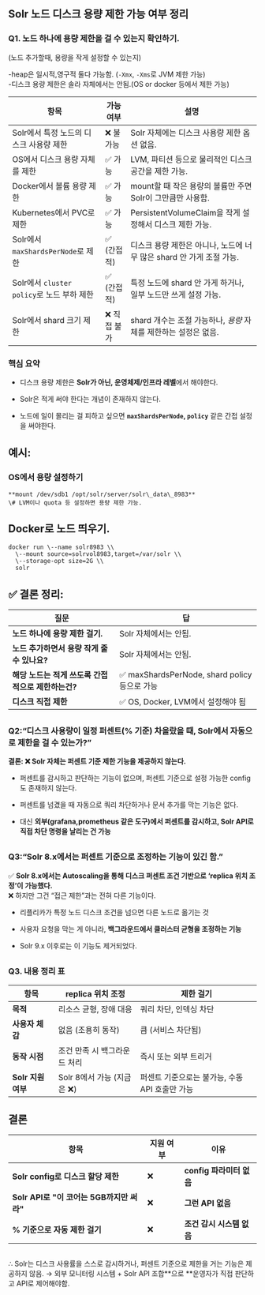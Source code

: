 
## Solr 노드 디스크 용량 제한 가능 여부 정리

### **Q1. 노드 하나에 용량 제한을 걸 수 있는지 확인하기.**
(노드 추가할때, 용량을 작게 설정할 수 있는지) 

\-heap은 일시적,영구적 둘다 가능함. (`-Xmx`, `-Xms`로 JVM 제한 가능)  
\-디스크 용량 제한은 솔라 자체에서는 안됨.(OS or docker 등에서 제한 가능)

| 항목 | 가능 여부 | 설명 |
| ----- | ----- | ----- |
| Solr에서 특정 노드의 디스크 사용량 제한 | ❌ 불가능 | Solr 자체에는 디스크 사용량 제한 옵션 없음. |
| OS에서 디스크 용량 자체를 제한 | ✅ 가능 | LVM, 파티션 등으로 물리적인 디스크 공간을 제한 가능. |
| Docker에서 볼륨 용량 제한 | ✅ 가능 | mount할 때 작은 용량의 볼륨만 주면 Solr이 그만큼만 사용함. |
| Kubernetes에서 PVC로 제한 | ✅ 가능 | PersistentVolumeClaim을 작게 설정해서 디스크 제한 가능. |
| Solr에서 `maxShardsPerNode`로 제한 | ✅ (간접적) | 디스크 용량 제한은 아니나, 노드에 너무 많은 shard 안 가게 조절 가능. |
| Solr에서 `cluster policy`로 노드 부하 제한 | ✅ (간접적) | 특정 노드에 shard 안 가게 하거나, 일부 노드만 쓰게 설정 가능. |
| Solr에서 shard 크기 제한 | ❌ 직접 불가 | shard 개수는 조절 가능하나, *용량* 자체를 제한하는 설정은 없음. |

### **핵심 요약**

* 디스크 용량 제한은 **Solr가 아닌, 운영체제/인프라 레벨**에서 해야한다.

* Solr은 적게 써야 한다는 개념이 존재하지 않는다.

* 노드에 일이 몰리는 걸 피하고 싶으면 **`maxShardsPerNode`, `policy`** 같은 간접 설정을 써야한다.

## 예시:

### OS에서 용량 설정하기
```  
**mount /dev/sdb1 /opt/solr/server/solr\_data\_8983**  
\# LVM이나 quota 등 설정하면 용량 제한 가능.
```
## Docker로 노드 띄우기. 
```
docker run \--name solr8983 \\
  \--mount source=solrvol8983,target=/var/solr \\ 
  \--storage-opt size=2G \\  
  solr
```
## ✅ 결론 정리:

| 질문 | 답 |
| ----- | ----- |
| **노드 하나에 용량 제한 걸기.** | Solr 자체에서는 안됨. |
| **노드 추가하면서 용량 작게 줄 수 있나요?**  | Solr 자체에서는 안됨. |
| **해당 노드는 적게 쓰도록 간접적으로 제한하는건?** | ✅ maxShardsPerNode, shard policy 등으로 가능 |
| **디스크 직접 제한** | ✅ OS, Docker, LVM에서 설정해야 됨 |

##

###  **Q2:“디스크 사용량이 일정 퍼센트(% 기준) 차올랐을 때, Solr에서 자동으로 제한을 걸 수 있는가?”**

**결론: ❌ Solr 자체는 퍼센트 기준 제한 기능을 제공하지 않는다.**

* 퍼센트를 감시하고 판단하는 기능이 없으며, 퍼센트 기준으로 설정 가능한 config도 존재하지 않는다.

* 퍼센트를 넘겼을 때 자동으로 쿼리 차단하거나 문서 추가를 막는 기능은 없다.

* 대신 **외부(grafana,prometheus 같은 도구)에서 퍼센트를 감시하고, Solr API로 직접 차단 명령을 날리는 건 가능**

##

### **Q3:“Solr 8.x에서는 퍼센트 기준으로 조정하는 기능이 있긴 함.”**

✅ **Solr 8.x에서는 Autoscaling을 통해 디스크 퍼센트 조건 기반으로 ‘replica 위치 조정’이 가능했다.**  
 ❌ 하지만 그건 “접근 제한”과는 전혀 다른 기능이다.

* 리플리카가 특정 노드 디스크 조건을 넘으면 다른 노드로 옮기는 것

* 사용자 요청을 막는 게 아니라, **백그라운드에서 클러스터 균형을 조정하는 기능**

* Solr 9.x 이후로는 이 기능도 제거되었다.

##
### Q3. 내용 정리 표 

| 항목 | replica  위치 조정 | 제한 걸기 |
| ----- | ----- | ----- |
| **목적** | 리소스 균형, 장애 대응 | 쿼리 차단, 인덱싱 차단 |
| **사용자 체감** | 없음 (조용히 동작) | 큼 (서비스 차단됨) |
| **동작 시점** | 조건 만족 시 백그라운드 처리 | 즉시 또는 외부 트리거 |
| **Solr 지원 여부** | Solr 8에서 가능 (지금은 ❌) | 퍼센트 기준으로는 불가능, 수동 API 호출만 가능 |

### 

##

## **결론**  

| 항목 | 지원 여부 | 이유 |
| ----- | ----- | ----- |
| **Solr config로 디스크 할당 제한** | ❌ | **config 파라미터 없음** |
| **Solr API로 "이 코어는 5GB까지만 써라"** | ❌ | **그런 API 없음** |
| **% 기준으로 자동 제한 걸기** | ❌ | **조건 감시 시스템 없음** |

##

∴ Solr는 디스크 사용률을 스스로 감시하거나, 퍼센트 기준으로 제한을 거는 기능은 제공하지 않음.
→ 외부 모니터링 시스템 \+ Solr API 조합**으로 **운영자가 직접 판단하고 API로 제어해야함.
